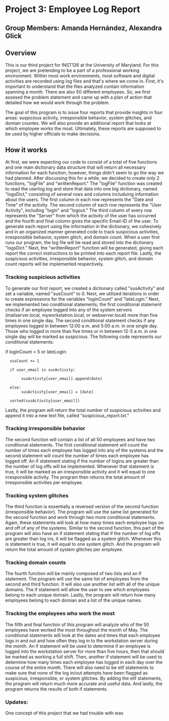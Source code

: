 # Project 3: Employee Log Report
## Group Members: Amanda Hernández, Alexandra Glick

## Overview

This is our third project for INST126 at the University of Maryland. For this project, we are pretending to be a part of a
professional working environment. Within most work environments, most software and digital activities are recorded using log files and that's where we come in. 
First, it's important to understand that the files analyzed contain information spanning a month. There are also 50 different employees. So, we first assesed the problem statement and came up with a plan of action that detailed how we would work through the problem. 

The goal of this program is to issue four reports that provide insights in four areas: suspicious activity, irresponsible behavior, system glitches, and domian countes. We will also provide an additional report that looks at which employee works the most. Ultimately, these reports are supposed to be used by higher officials to make decisions. 

## How it works

At first, we were expecting our code to consist of a total of five functions and one main dictionary data structure that will return all necessary information for each function; however, things didn't seem to go the way we had planned. After discussing this for a while, we decided to create only 2 functions, "logFile" and "writtenReport." The "logFile" function was created to read the userlog.log and store that data into one big dictionary, named "logsDict," consisting of several rows and columns includuing information about the users. The first column in each row represents the "Date and Time" of the activity. The second column of each row represents the "User Activity", including "login" and "logout." The third column of every row represents the "Server" from which the activity of the user has occurred and the fourth and final column gives the specific Email-ID of the user. To generate each report using the information in the dictionary, we cohesively and in an organized manner generated code to track suspicious activities, irresponsible behavior, system glitch, and domain count. When a user first runs our program, the log file will be read and stored into the dictionary "logsDict." Next, the "writtenReport" function will be generated, giving each report the correct instructions to be printed into each report file. Lastly, the suspicious activities, irresponsible behavior, system glitch, and domain count reports will be implemented respectively. 

### Tracking suspicious activities

To generate our first report, we created a dictionary called "susActivity" and set a variable, named "susCount" to 0. Next, we utilized iterations in order to create expressions for the variables "loginCount" and "lateLogin." Next, we implemented two conditional statements; the first conditional statement checks if an employee logged into any of the system servers (mailserver.local, myworkstation.local, or webserver.local) more than five times in one single day. The second conditional statement checks if any employees logged in between 12:00 a.m. and 5:00 a.m. in one single day. Those who logged in more than five times or  in between 12-5 a.m. in one single day will be marked as suspicious. The following code represents our conditional statements: 

if loginCount > 5 or lateLogin:

      susCount += 1
      
      if user_email in susActivity:
      
           susActivity[user_email].append(date)
           
      else:
           susActivity[user_email] = [date]
           
      sorted(susActivity[user_email])
    
Lastly, the program will return the total number of suspicious activities and append it into a new text file, called "suspicious_report.txt."

### Tracking irresponsible behavior 

The second function will contain a list of all 50 employees and have two conditional statements. The first conditional statement will count the number of times each employee has logged into any of the systems and the second statement will count the number of times each employee has logged off. An if statement stating if the number of logins are greater than the number of log offs will be implemented. Whenever that statement is true, it will be marked as an irresponsible activity and it will equal to one irresponsible activity. The program then returns the total amount of irresponsible activities per employee. 

### Tracking system glitches

The third function is essentially a reversed version of the second function (irresponsible behavior). The program will use the same list generated for the second function and work through two more conditional statements. Again, these statements will look at how many times each employee logs on and off of any of the systems. Similar to the second function, this part of the program will also have an if statement stating that if the number of log offs are greater than log ins, it will be flagged as a system glitch. Whenever this is statement is true, it will equal to one system glitch. And the program will return the total amount of system glitches per employee.

### Tracking domain counts

The fourth function will be mainly composed of two lists and an if statement. The program will use the same list of employees from the second and third function. It will also use another list with all of the unique domains. The if statement will allow the user to see which employees belong to each unique domain. Lastly, the program will return how many employees belong to each domian and a list of the unique names.

### Tracking the employees who work the most

The fifth and final function of this program will analyze who of the 50 employees have worked the most throughout the month of May. The conditional statements will look at the dates and times that each employee logs in and out and how often they log in to the workstation server during the month. An if statement will be used to determine if an employee is logged into the workstation server for more than five hours, then that should be marked as working a full shift. Then, another if statement will be used to determine how many times each employee has logged in each day over the course of the entire month. There will also need to be elif statements to make sure that none of the log in/out attempts have been flagged as suspicious, irresponsible, or system glitches. By adding the elif statements, the program will return much more accurate and useful data. And lastly, the program returns the results of both if statements. 

### Updates:

One concept of this project that we had trouble with was

